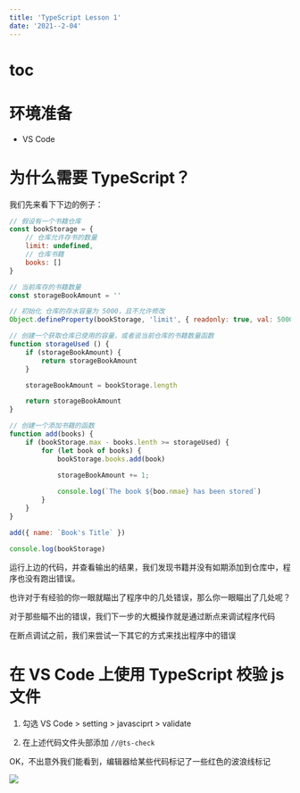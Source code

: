 ```yaml
---
title: 'TypeScript Lesson 1'
date: '2021--2-04'
---
```


# toc

# 环境准备

* VS Code

# 为什么需要 TypeScript？

我们先来看下下边的例子：

```js
// 假设有一个书籍仓库
const bookStorage = {
    // 仓库允许存书的数量
    limit: undefined,
    // 仓库书籍
    books: []
}

// 当前库存的书籍数量
const storageBookAmount = ''

// 初始化 仓库的存水容量为 5000，且不允许修改
Object.defineProperty(bookStorage, 'limit', { readonly: true, val: 5000 })

// 创建一个获取仓库已使用的容量，或者说当前仓库的书籍数量函数
function storageUsed () {
    if (storageBookAmount) {
        return storageBookAmount
    } 

    storageBookAmount = bookStorage.length

    return storageBookAmount
}

// 创建一个添加书籍的函数
function add(books) {
    if (bookStorage.max - books.lenth >= storageUsed) {
        for (let book of books) {
            bookStorage.books.add(book)
            
            storageBookAmount += 1;

            console.log(`The book ${boo.nmae} has been stored`)
        }
    }
}

add({ name: `Book's Title` })

console.log(bookStorage)
```

运行上边的代码，并查看输出的结果，我们发现书籍并没有如期添加到仓库中，程序也没有跑出错误。

也许对于有经验的你一眼就瞄出了程序中的几处错误，那么你一眼瞄出了几处呢？

对于那些瞄不出的错误，我们下一步的大概操作就是通过断点来调试程序代码

在断点调试之前，我们来尝试一下其它的方式来找出程序中的错误

# 在 VS Code 上使用 TypeScript 校验 js 文件

1. 勾选 VS Code > setting > javasciprt > validate

2. 在上述代码文件头部添加 `//@ts-check`

OK，不出意外我们能看到，编辑器给某些代码标记了一些红色的波浪线标记

![](/images/why-typescript.png)

